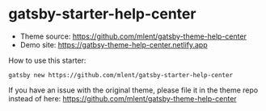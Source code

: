 # gatsby-starter-help-center

- Theme source: https://github.com/mlent/gatsby-theme-help-center
- Demo site: https://gatbsy-theme-help-center.netlify.app

How to use this starter:

```
gatsby new https://github.com/mlent/gatsby-starter-help-center
```

If you have an issue with the original theme, please file it in the theme repo instead of here:
https://github.com/mlent/gatsby-theme-help-center
